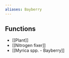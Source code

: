 ```yaml
---
aliases: Bayberry
---
```

## Functions
- [[Plant]]
- [[Nitrogen fixer]]
- [[Myrica spp. - Bayberry]]